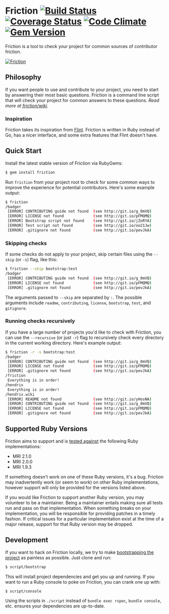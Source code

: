 # Friction [![Build Status](https://travis-ci.org/rafalchmiel/friction.png?branch=master)](https://travis-ci.org/rafalchmiel/friction) [![Coverage Status](https://coveralls.io/repos/rafalchmiel/friction/badge.png?branch=master)](https://coveralls.io/r/rafalchmiel/friction?branch=master) [![Code Climate](https://codeclimate.com/github/rafalchmiel/friction.png)](https://codeclimate.com/github/rafalchmiel/friction) [![Gem Version](https://badge.fury.io/rb/friction.png)](https://rubygems.org/gems/friction)
Friction is a tool to check your project for common sources of contributor friction.

[![Friction](https://raw.github.com/rafalchmiel/friction/gh-pages/example.gif)](https://github.com/rafalchmiel/friction)

## Philosophy
If you want people to use and contribute to your project, you need to start by answering their most basic questions. Friction is a command line script that will check your project for common answers to these questions. *Read more at [friction/wiki](https://github.com/rafalchmiel/friction/wiki).*

### Inspiration
Friction takes its inspiration from [Flint](https://github.com/pengwynn/flint). Friction is written in Ruby instead of Go, has a nicer interface, and some extra features that Flint doesn't have.
## Quick Start
Install the latest stable version of Friction via RubyGems:

```bash
$ gem install friction
```

Run `friction` from your project root to check for some common ways to improve the experience for potential contributors. Here's some example output:

```bash
$ friction
/badger
 [ERROR] CONTRIBUTING guide not found  (see http://git.io/g_0mVQ)
 [ERROR] LICENSE not found             (see http://git.io/pFMQMQ)
 [ERROR] Bootstrap script not found    (see http://git.io/jZoRYA)
 [ERROR] Test script not found         (see http://git.io/oo21Jw)
 [ERROR] .gitignore not found          (see http://git.io/pevJkA)
```

### Skipping checks
If some checks do not apply to your project, skip certain files using the `--skip` (or `-s`) flag, like this:

```bash
$ friction --skip bootstrap:test
/badger
 [ERROR] CONTRIBUTING guide not found  (see http://git.io/g_0mVQ)
 [ERROR] LICENSE not found             (see http://git.io/pFMQMQ)
 [ERROR] .gitignore not found          (see http://git.io/pevJkA)
```

The arguments passed to `--skip` are separated by `:`. The possible arguments include `readme`, `contributing`, `license`, `bootstrap`, `test`, and `gitignore`.

### Running checks recursively
If you have a large number of projects you'd like to check with Friction, you can use the `--recursive` (or just `-r`) flag to recursively check every directory in the current working directory. Here's example output:

```bash
$ friction -r -s bootstrap:test
/badger
 [ERROR] CONTRIBUTING guide not found  (see http://git.io/g_0mVQ)
 [ERROR] LICENSE not found             (see http://git.io/pFMQMQ)
 [ERROR] .gitignore not found          (see http://git.io/pevJkA)
/friction
 Everything is in order!
/hendrix
 Everything is in order!
/hendrix.wiki
 [ERROR] README not found              (see http://git.io/yHosNA)
 [ERROR] CONTRIBUTING guide not found  (see http://git.io/g_0mVQ)
 [ERROR] LICENSE not found             (see http://git.io/pFMQMQ)
 [ERROR] .gitignore not found          (see http://git.io/pevJkA)
```

## Supported Ruby Versions
Friction aims to support and is [tested against](https://travis-ci.org/rafalchmiel/friction) the following Ruby implementations:

 - MRI 2.1.0
 - MRI 2.0.0
 - MRI 1.9.3

If something doesn't work on one of these Ruby versions, it's a bug. Friction may inadvertently work (or seem to work) on other Ruby implementations, however support will only be provided for the versions listed above.

If you would like Friction to support another Ruby version, you may volunteer to be a maintainer. Being a maintainer entails making sure all tests run and pass on that implementation. When something breaks on your implementation, you will be responsible for providing patches in a timely fashion. If critical issues for a particular implementation exist at the time of a major release, support for that Ruby version may be dropped.

## Development
If you want to hack on Friction locally, we try to make [bootstrapping the project](http://wynnnetherland.com/linked/2013012801/bootstrapping-consistency) as painless as possible. Just clone and run:

```bash
$ script/bootstrap
```

This will install project dependencies and get you up and running. If you want to run a Ruby console to poke on Friction, you can crank one up with:

```bash
$ script/console
```

Using the scripts in `./script` instead of `bundle exec rspec`, `bundle console`, etc. ensures your dependencies are up-to-date.
